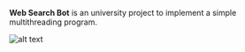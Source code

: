 **Web Search Bot** is an university project to implement a simple multithreading program.

![alt text](https://raw.githubusercontent.com/aistis-/WebSearchBot/master/demo.gif "Demo")